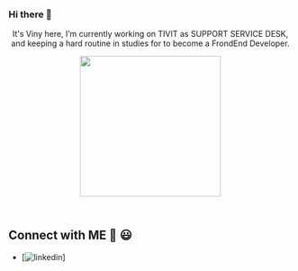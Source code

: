 ### Hi there 👋

<header display="flex space-between">
<p align="center">It's Viny here, I’m currently working on TIVIT as SUPPORT SERVICE DESK, and keeping a hard routine in studies for to become a FrondEnd Developer.</p>
  
  <img src="https://cdn.dribbble.com/users/1059583/screenshots/4171367/coding-freak.gif" width="250" height="250">
</header>




## Connect with ME 👋 😃
- [![linkedin](https://www.linkedin.com/in/vinicius-batista-815983137/)]
<!--

![Bunner](https://cdn.dribbble.com/users/1059583/screenshots/4171367/coding-freak.gif)

**Vbanety/Vbanety** is a ✨ _special_ ✨ repository because its `README.md` (this file) appears on your GitHub profile.

Here are some ideas to get you started:

- 🔭 I’m currently working on ...
- 🌱 I’m currently learning ...
- 👯 I’m looking to collaborate on ...
- 🤔 I’m looking for help with ...
- 💬 Ask me about ...
- 📫 How to reach me: ...
- 😄 Pronouns: ...
- ⚡ Fun fact: ...
-->
